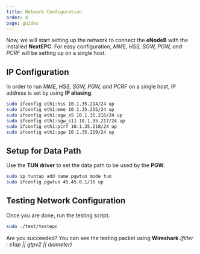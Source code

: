 ```yaml
---
title: Network Configuration
order: 4
page: guides
---
```


Now, we will start setting up the network to connect the **eNodeB** with the installed **NextEPC**. For easy configuration, _MME, HSS, SGW, PGW, and PCRF_ will be setting up on a single host.

## IP Configuration

In order to run _MME, HSS, SGW, PGW, and PCRF_ on a single host, IP address is set by using **IP aliasing**.

```bash
sudo ifconfig eth1:hss 10.1.35.214/24 up
sudo ifconfig eth1:mme 10.1.35.215/24 up
sudo ifconfig eth1:sgw_s5 10.1.35.216/24 up
sudo ifconfig eth1:sgw_s11 10.1.35.217/24 up
sudo ifconfig eth1:pcrf 10.1.35.218/24 up
sudo ifconfig eth1:pgw 10.1.35.219/24 up
```

## Setup for Data Path

Use the **TUN driver** to set the data path to be used by the **PGW**.

```bash
sudo ip tuntap add name pgwtun mode tun
sudo ifconfig pgwtun 45.45.0.1/16 up
```

## Testing Network Configuration

Once you are done, run the testing script.
```bash
sudo ./test/testepc
```
Are you succeeded? You can see the testing packet using **Wireshark**._(filter : s1ap || gtpv2 || diameter)_

